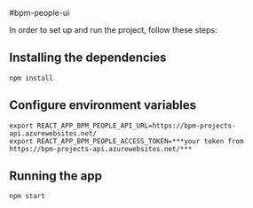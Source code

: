 #bpm-people-ui

In order to set up and run the project, follow these steps:

## Installing the dependencies

```
npm install
```

## Configure environment variables

```
export REACT_APP_BPM_PEOPLE_API_URL=https://bpm-projects-api.azurewebsites.net/
export REACT_APP_BPM_PEOPLE_ACCESS_TOKEN=***your token from https://bpm-projects-api.azurewebsites.net/***
```

## Running the app

```
npm start
```
